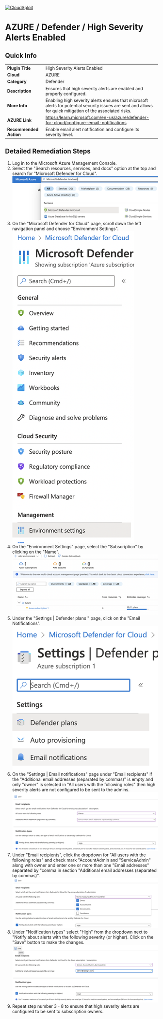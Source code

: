 [![CloudSploit](https://cloudsploit.com/img/logo-new-big-text-100.png "CloudSploit")](https://cloudsploit.com)

# AZURE / Defender / High Severity Alerts Enabled

## Quick Info

| | |
|-|-------------------------------------------------------------------------------------------------------------------------------------------------------------|
| **Plugin Title** | High Severity Alerts Enabled|
| **Cloud** | AZURE|
| **Category** | Defender|
| **Description** | Ensures that high severity alerts are enabled and properly configured.|
| **More Info** | Enabling high severity alerts ensures that microsoft alerts for potential security issues are sent and allows for quick mitigation of the associated risks. |
| **AZURE Link** | https://learn.microsoft.com/en-us/azure/defender-for-cloud/configure-email-notifications|
| **Recommended Action** | Enable email alert notification and configure its severity level.|

## Detailed Remediation Steps

1. Log in to the Microsoft Azure Management Console.
2. Select the "Search resources, services, and docs" option at the top and search for "Microsoft Defender for Cloud". </br> <img src="/resources/azure/defender/high-severity-alerts-enabled/step2.png"/>
3. On the "Microsoft Defender for Cloud" page, scroll down the left navigation panel and choose "Environment Settings". </br> <img src="/resources/azure/defender/high-severity-alerts-enabled/step3.png"/>
4. On the "Environment Settings" page, select the "Subscription" by clicking on the "Name".</br> <img src="/resources/azure/defender/high-severity-alerts-enabled/step4.png"/>
5. Under the "Settings | Defender plans " page, click on the "Email Notifications". </br> <img src="/resources/azure/defender/high-severity-alerts-enabled/step5.png"/>
6. On the "Settings | Email notifications" page under "Email recipients" if the "Additional email addresses (separated by commas)" is empty and only "owner" is selected in "All users with the following roles" then high severity alerts are not configured to be sent to the admins. </br> <img src="/resources/azure/defender/high-severity-alerts-enabled/step6.png"/>
7. Under "Email recipients", click the dropdown for "All users with the following roles" and check mark "AccountAdmin and "ServiceAdmin" along with owner and enter one or more than one "Email addresses" separated by "comma in section "Additional email addresses (separated by commas)". </br> <img src="/resources/azure/defender/high-severity-alerts-enabled/step7.png"/>
8. Under "Notification types" select "High" from the dropdown next to "Notify about alerts with the following severity (or higher). Click on the "Save" button to make the changes. </br> <img src="/resources/azure/defender/high-severity-alerts-enabled/step8.png"/>
9. Repeat step number 3 - 8 to ensure that high severity alerts are configured to be sent to subscription owners. </br>
